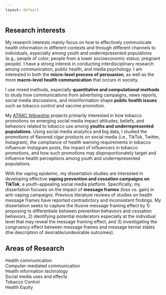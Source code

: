 ```yaml
---
layout: default
---
```


## Research interests

My research interests mainly focus on how to effectively communicate health information in different contexts and through different channels to individuals, especially among youth and underrepresented populations (e.g., people of color; people from a lower socioeconomic status; pregnant people). I have a strong interest in conducting interdisciplinary research among communication, public health, and media psychology. I am interested in both the **micro-level process of persuasion**, as well as the more **macro-level health communication** that occurs in society. 

I use mixed methods, especially **quantitative and computational methods** to study how communications from advertising campaigns, news reports, social media discussions, and misinformation shape **public health issues** such as tobacco control and vaccine promotion.

My [ATRAC fellowship](https://professional.heart.org/en/research-programs/a-trac) projects primarily interested in how tobacco promotions on emerging social media impact attitudes, beliefs, and behaviors related to tobacco use among **youths and underrepresented populations**. Using social media analytics and big data, I studied the promotions of flavored cigar products on social media (i.e., TikTok, Twitter, Instagram), the compliance of health warning requirements in tobacco influencer Instagram posts, the impact of influencers in tobacco promotions, and how such promotions may disproportionately target and influence health perceptions among youth and underrepresented populations.

With the vaping epidemic, my dissertation studies are interested in developing effective **vaping prevention and cessation campaigns on TikTok**, a youth-appealing social media platform. Specifically, my dissertation focuses on the impact of **message frames** (loss vs. gain) in anti-vaping campaigns. Previous literature reviews of studies on health message frames have reported contradictory and inconsistent findings. My dissertation seeks to capture the illusive message framing effect by 1) proposing to differentiate between prevention behaviors and cessation behaviors, 2) identifying potential moderators especially at the individual level that may reveal the message framing effect, and 3) investigating the congruency effect between message frames and message kernel states (the description of desirable/undesirable outcomes).

## Areas of Research 
Health communication <br />
Computer-mediated communication <br />
Health information technology <br />
Social media uses and effects <br />
Tobacco Control <br />
Health Equity <br />
